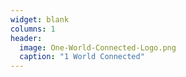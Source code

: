 ```yaml
---
widget: blank
columns: 1
header:
  image: One-World-Connected-Logo.png
  caption: "1 World Connected"
---
```


